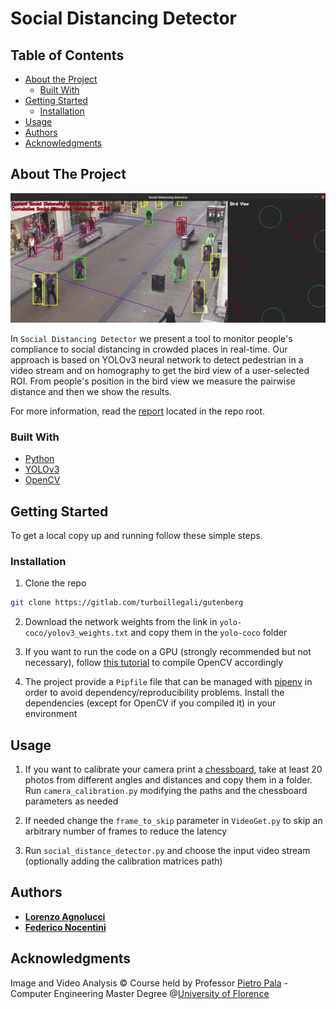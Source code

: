 # Social Distancing Detector

## Table of Contents

* [About the Project](#about-the-project)
  * [Built With](#built-with)
* [Getting Started](#getting-started)
  * [Installation](#installation)
* [Usage](#usage)
* [Authors](#authors)
* [Acknowledgments](#acknowledgments)


## About The Project

![Demo](video/demo.gif)


In ```Social Distancing Detector``` we present a tool to monitor people's compliance to social distancing in crowded places in real-time. Our approach is based on YOLOv3 neural network to detect pedestrian in a video stream and on homography to get the bird view of a user-selected ROI. From people's position in the bird view we measure the pairwise distance and then we show the results.

For more information, read the [report](report.pdf) located in the repo
root.

### Built With

* [Python](https://www.python.org/)
* [YOLOv3](https://pjreddie.com/darknet/yolo/)
* [OpenCV](https://opencv.org/)



## Getting Started

To get a local copy up and running follow these simple steps.

### Installation
 
1. Clone the repo
```sh
git clone https://gitlab.com/turboillegali/gutenberg
```
2. Download the network weights from the link in ```yolo-coco/yolov3_weights.txt``` and copy them in the ```yolo-coco``` folder

3. If you want to run the code on a GPU (strongly recommended but not necessary), follow [this tutorial](https://www.pyimagesearch.com/2020/02/03/how-to-use-opencvs-dnn-module-with-nvidia-gpus-cuda-and-cudnn/) to compile OpenCV accordingly

4. The project provide a ```Pipfile``` file that can be managed with [pipenv](https://github.com/pypa/pipenv) in order to avoid dependency/reproducibility problems. Install the dependencies (except for OpenCV if you compiled it) in your environment


## Usage

1. If you want to calibrate your camera print a [chessboard](https://miro.medium.com/max/700/1*C5b8iGTkcgmLZccfeklcmw.png), take at least 20 photos from different angles and distances and copy them in a folder. Run ```camera_calibration.py``` modifying the paths and the chessboard parameters as needed

2. If needed change the ```frame_to_skip``` parameter in ```VideoGet.py``` to skip an arbitrary number of frames to reduce the latency

3. Run ```social_distance_detector.py``` and choose the input video stream (optionally adding the calibration matrices path)

## Authors

* [**Lorenzo Agnolucci**](https://github.com/LorenzoAgnolucci)
* [**Federico Nocentini**](https://github.com/FedeNoce)


## Acknowledgments
Image and Video Analysis © Course held by Professor [Pietro Pala](https://scholar.google.it/citations?user=l9j1pZEAAAAJ&hl=en) - Computer Engineering Master Degree @[University of Florence](https://www.unifi.it/changelang-eng.html)

